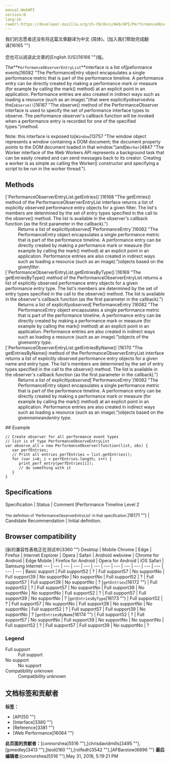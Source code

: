 ```yaml
---
manual:WebAPI
version:0
lang:zh
rawUrl:https://developer.mozilla.org/zh-CN/docs/Web/API/PerformanceObserverEntryList
---
```




<bdi>我们的志愿者还没有将这篇文章翻译为<bdi>中文 (简体)</bdi>。[加入我们帮助完成翻译]16165 "")<br></br>您也可以阅读此文章的[English (US)]16166 "")版。</bdi>






The**`PerformanceObserverEntryList`**interface is a list of[peformance events]16082 "The PerformanceEntry object encapsulates a single performance metric that is part of the performance timeline. A performance entry can be directly created by making a performance mark or measure (for example by calling the mark() method) at an explicit point in an application. Performance entries are also created in indirect ways such as loading a resource (such as an image).")that were explicitly<em>observed</em>via the[`observe()`]16167 "The observe() method of the PerformanceObserver interface is used to specify the set of performance interface types to observe. The performance observer's callback function will be invoked when a performance entry is recorded for one of the specified types.")method.



Note: this interface is exposed to[`Window`]13757 "The window object represents a window containing a DOM document; the document property points to the DOM document loaded in that window.")and[`Worker`]4847 "The Worker interface of the Web Workers API represents a background task that can be easily created and can send messages back to its creator. Creating a worker is as simple as calling the Worker() constructor and specifying a script to be run in the worker thread.").


## Methods<a name="Methods"></a>
<dl><dt>[`PerformanceObserverEntryList.getEntries()`]16168 "The getEntries() method of the PerformanceObserverEntryList interface returns a list of explicitly observed performance entry objects for a given filter. The list's members are determined by the set of entry types specified in the call to the observe() method. The list is available in the observer's callback function (as the first parameter in the callback).")</dt><dd>Returns a list of explicitly<em>observed</em>[`PerformanceEntry`]16082 "The PerformanceEntry object encapsulates a single performance metric that is part of the performance timeline. A performance entry can be directly created by making a performance mark or measure (for example by calling the mark() method) at an explicit point in an application. Performance entries are also created in indirect ways such as loading a resource (such as an image).")objects based on the given<em>filter</em>.</dd><dt>[`PerformanceObserverEntryList.getEntriesByType()`]16169 "The getEntriesByType() method of the PerformanceObserverEntryList returns a list of explicitly observed performance entry objects for a given performance entry type. The list's members are determined by the set of entry types specified in the call to the observe() method. The list is available in the observer's callback function (as the first parameter in the callback).")</dt><dd>Returns a list of explicitly<em>observed</em>[`PerformanceEntry`]16082 "The PerformanceEntry object encapsulates a single performance metric that is part of the performance timeline. A performance entry can be directly created by making a performance mark or measure (for example by calling the mark() method) at an explicit point in an application. Performance entries are also created in indirect ways such as loading a resource (such as an image).")objects of the given<em>entry type</em>.</dd><dt>[`PerformanceObserverEntryList.getEntriesByName()`]16170 "The getEntriesByName() method of the PerformanceObserverEntryList interface returns a list of explicitly observed performance entry objects for a given name and entry type. The list's members are determined by the set of entry types specified in the call to the observe() method. The list is available in the observer's callback function (as the first parameter in the callback).")</dt><dd>Returns a list of explicitly<em>observed</em>[`PerformanceEntry`]16082 "The PerformanceEntry object encapsulates a single performance metric that is part of the performance timeline. A performance entry can be directly created by making a performance mark or measure (for example by calling the mark() method) at an explicit point in an application. Performance entries are also created in indirect ways such as loading a resource (such as an image).")objects based on the given<em>name</em>and<em>entry type</em>.</dd></dl>
## Example<a name="Example"></a>

```
// Create observer for all performance event types 
// list is of type PerformanceObserveEntryList
var observe_all = new PerformanceObserver(function(list, obs) {  
   var perfEntries; 
   // Print all entries perfEntries = list.getEntries(); 
   for (var i=0; i < perfEntries.length; i++) { 
      print_perf_entry(perfEntries[i]); 
      // do something with it 
   }
}
```

## Specifications<a name="Specifications"></a>
Specification | Status | Comment 
[Performance Timeline Level 2<br></br><small>The definition of &#39;PerformanceObserverEntryList&#39; in that specification.</small>]16171 "") | Candidate Recommendation | Initial definition. 


## Browser compatibility<a name="Browser_compatibility"></a>
[新的兼容性表格正在测试中<i></i>]3360 "")
<abbr>Desktop<i></i></abbr> | <abbr>Mobile<i></i></abbr> 
<abbr>Chrome<i></i></abbr> | <abbr>Edge<i></i></abbr> | <abbr>Firefox<i></i></abbr> | <abbr>Internet Explorer<i></i></abbr> | <abbr>Opera<i></i></abbr> | <abbr>Safari<i></i></abbr> | <abbr>Android webview<i></i></abbr> | <abbr>Chrome for Android<i></i></abbr> | <abbr>Edge Mobile<i></i></abbr> | <abbr>Firefox for Android<i></i></abbr> | <abbr>Opera for Android<i></i></abbr> | <abbr>iOS Safari<i></i></abbr> | <abbr>Samsung Internet<i></i></abbr> 
 ---  |  ---  |  ---  |  ---  |  ---  |  ---  |  ---  |  ---  |  ---  |  ---  |  ---  |  ---  |  ---  |  ---  | 
Basic support | <abbr>Full support</abbr>52 | <abbr>?</abbr> | <abbr>Full support</abbr>57 | <abbr>No support</abbr>No | <abbr>Full support</abbr>39 | <abbr>No support</abbr>No | <abbr>No support</abbr>No | <abbr>Full support</abbr>52 | <abbr>?</abbr> | <abbr>Full support</abbr>57 | <abbr>Full support</abbr>39 | <abbr>No support</abbr>No | <abbr>?</abbr> 
[`getEntries`]16172 "") | <abbr>Full support</abbr>52 | <abbr>?</abbr> | <abbr>Full support</abbr>57 | <abbr>No support</abbr>No | <abbr>Full support</abbr>39 | <abbr>No support</abbr>No | <abbr>No support</abbr>No | <abbr>Full support</abbr>52 | <abbr>?</abbr> | <abbr>Full support</abbr>57 | <abbr>Full support</abbr>39 | <abbr>No support</abbr>No | <abbr>?</abbr> 
[`getEntriesByType`]16173 "") | <abbr>Full support</abbr>52 | <abbr>?</abbr> | <abbr>Full support</abbr>57 | <abbr>No support</abbr>No | <abbr>Full support</abbr>39 | <abbr>No support</abbr>No | <abbr>No support</abbr>No | <abbr>Full support</abbr>52 | <abbr>?</abbr> | <abbr>Full support</abbr>57 | <abbr>Full support</abbr>39 | <abbr>No support</abbr>No | <abbr>?</abbr> 
[`getEntriesByName`]16174 "") | <abbr>Full support</abbr>52 | <abbr>?</abbr> | <abbr>Full support</abbr>57 | <abbr>No support</abbr>No | <abbr>Full support</abbr>39 | <abbr>No support</abbr>No | <abbr>No support</abbr>No | <abbr>Full support</abbr>52 | <abbr>?</abbr> | <abbr>Full support</abbr>57 | <abbr>Full support</abbr>39 | <abbr>No support</abbr>No | <abbr>?</abbr> 


### Legend<a name="Legend"></a>
<dl><dt><abbr>Full support</abbr></dt><dd>Full support</dd><dt><abbr>No support</abbr></dt><dd>No support</dd><dt><abbr>Compatibility unknown</abbr></dt><dd>Compatibility unknown</dd></dl>



## 文档标签和贡献者
**标签：**
* [API]50 "")
* [Interface]3380 "")
* [Reference]3381 "")
* [Web Performance]16064 "")

**此页面的贡献者：**[connorshea]5516 ""),[chrisdavidmills]3495 ""),[jpmedley]3413 ""),[teoli]160 ""),[rolfedh]3542 ""),[AFBarstow]6896 "")
**最后编辑者:**[connorshea]5516 ""),<time>May 31, 2018, 5:19:21 PM</time>



